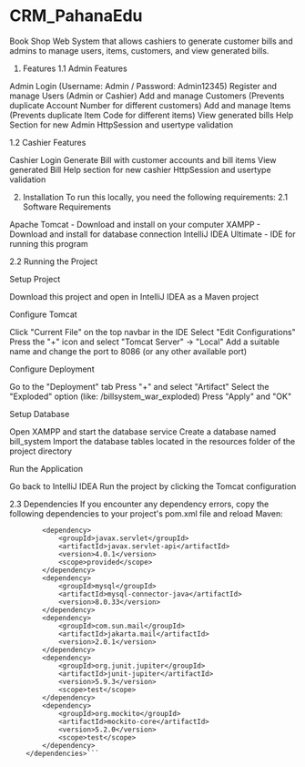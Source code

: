 # CRM_PahanaEdu
Book Shop Web System that allows cashiers to generate customer bills and admins to manage users, items, customers, and view generated bills.
1. Features
1.1 Admin Features

Admin Login (Username: Admin / Password: Admin12345)
Register and manage Users (Admin or Cashier)
Add and manage Customers (Prevents duplicate Account Number for different customers)
Add and manage Items (Prevents duplicate Item Code for different items)
View generated bills
Help Section for new Admin
HttpSession and usertype validation

1.2 Cashier Features

Cashier Login
Generate Bill with customer accounts and bill items
View generated Bill
Help section for new cashier
HttpSession and usertype validation

2. Installation
To run this locally, you need the following requirements:
2.1 Software Requirements

Apache Tomcat - Download and install on your computer
XAMPP - Download and install for database connection
IntelliJ IDEA Ultimate - IDE for running this program

2.2 Running the Project

Setup Project

Download this project and open in IntelliJ IDEA as a Maven project


Configure Tomcat

Click "Current File" on the top navbar in the IDE
Select "Edit Configurations"
Press the "+" icon and select "Tomcat Server" → "Local"
Add a suitable name and change the port to 8086 (or any other available port)


Configure Deployment

Go to the "Deployment" tab
Press "+" and select "Artifact"
Select the "Exploded" option (like: /billsystem_war_exploded)
Press "Apply" and "OK"


Setup Database

Open XAMPP and start the database service
Create a database named bill_system
Import the database tables located in the resources folder of the project directory


Run the Application

Go back to IntelliJ IDEA
Run the project by clicking the Tomcat configuration



2.3 Dependencies
If you encounter any dependency errors, copy the following dependencies to your project's pom.xml file and reload Maven:
```<dependencies>
        <dependency>
            <groupId>javax.servlet</groupId>
            <artifactId>javax.servlet-api</artifactId>
            <version>4.0.1</version>
            <scope>provided</scope>
        </dependency>
        <dependency>
            <groupId>mysql</groupId>
            <artifactId>mysql-connector-java</artifactId>
            <version>8.0.33</version> 
        </dependency>
        <dependency>
            <groupId>com.sun.mail</groupId>
            <artifactId>jakarta.mail</artifactId>
            <version>2.0.1</version>
        </dependency>
        <dependency>
            <groupId>org.junit.jupiter</groupId>
            <artifactId>junit-jupiter</artifactId>
            <version>5.9.3</version>
            <scope>test</scope>
        </dependency>
        <dependency>
            <groupId>org.mockito</groupId>
            <artifactId>mockito-core</artifactId>
            <version>5.2.0</version>
            <scope>test</scope>
        </dependency>
    </dependencies>```
